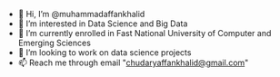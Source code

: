 - 👋 Hi, I’m @muhammadaffankhalid
- 👀 I’m interested in Data Science and Big Data
- 🌱 I’m currently enrolled in Fast National University of Computer and Emerging Sciences
- 💞️ I’m looking to work on data science projects
- 📫 Reach me through email "chudaryaffankhalid@gmail.com"

<!---
muhammadaffankhalid/muhammadaffankhalid is a ✨ special ✨ repository because its `README.md` (this file) appears on your GitHub profile.
You can click the Preview link to take a look at your changes.
--->
